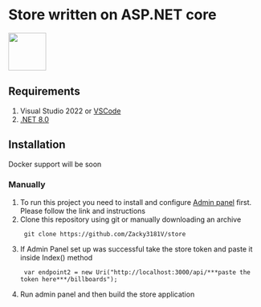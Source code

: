 # Store written on ASP.NET core

<img src="https://moodle.wsiz.edu.pl/pluginfile.php/1/theme_alpha/customlogotopbar/1707397324/wsiz-favicon.png" width="75" height="75"></img>
## Requirements
1. Visual Studio 2022 or [VSCode](https://code.visualstudio.com/docs/languages/dotnet) 
2. [.NET 8.0](https://dotnet.microsoft.com/en-us/download) 
## Installation
   Docker support will be soon
### Manually
1. To run this project you need to install and configure [Admin panel](https://github.com/Zacky3181V/admin-panel) first. Please follow the link and instructions  
2. Clone this repository using git or manually downloading an archive
   ```
    git clone https://github.com/Zacky3181V/store
   ```
3. If Admin Panel set up was successful take the store token and paste it inside Index() method
   ```
    var endpoint2 = new Uri("http://localhost:3000/api/***paste the token here***/billboards");
   ```
5. Run admin panel and then build the store application
